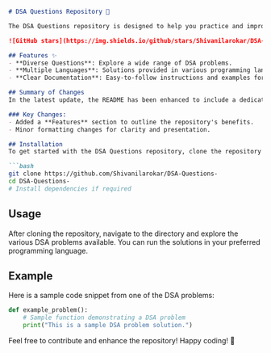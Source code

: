 ```markdown
# DSA Questions Repository 🤖

The DSA Questions repository is designed to help you practice and improve your coding skills through a comprehensive collection of Data Structures and Algorithms (DSA) problems.

![GitHub stars](https://img.shields.io/github/stars/Shivanilarokar/DSA-Questions-.svg?style=social) ![GitHub forks](https://img.shields.io/github/forks/Shivanilarokar/DSA-Questions-.svg?style=social)

## Features ✨
- **Diverse Questions**: Explore a wide range of DSA problems.
- **Multiple Languages**: Solutions provided in various programming languages.
- **Clear Documentation**: Easy-to-follow instructions and examples for each problem.

## Summary of Changes
In the latest update, the README has been enhanced to include a dedicated **Features** section, highlighting the core advantages of the repository. Minor formatting adjustments were made for improved readability.

### Key Changes:
- Added a **Features** section to outline the repository's benefits.
- Minor formatting changes for clarity and presentation.

## Installation
To get started with the DSA Questions repository, clone the repository and install any dependencies if required:

```bash
git clone https://github.com/Shivanilarokar/DSA-Questions-
cd DSA-Questions-
# Install dependencies if required
```

## Usage
After cloning the repository, navigate to the directory and explore the various DSA problems available. You can run the solutions in your preferred programming language.

## Example
Here is a sample code snippet from one of the DSA problems:

```python
def example_problem():
    # Sample function demonstrating a DSA problem
    print("This is a sample DSA problem solution.")
```

Feel free to contribute and enhance the repository! Happy coding! 🚀
```